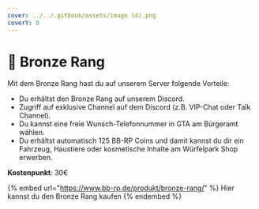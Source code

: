 ```yaml
---
cover: ../../.gitbook/assets/image (4).png
coverY: 0
---
```


# 🥉 Bronze Rang

Mit dem Bronze Rang hast du auf unserem Server folgende Vorteile:

* Du erhältst den Bronze Rang auf unserem Discord.
* Zugriff auf exklusive Channel auf dem Discord (z.B. VIP-Chat oder Talk Channel).
* Du kannst eine freie Wunsch-Telefonnummer in GTA am Bürgeramt wählen.
* Du erhältst automatisch 125 BB-RP Coins und damit kannst du dir ein Fahrzeug, Haustiere oder kosmetische Inhalte am Würfelpark Shop erwerben.

**Kostenpunkt**: 30€

{% embed url="https://www.bb-rp.de/produkt/bronze-rang/" %}
Hier kannst du den Bronze Rang kaufen
{% endembed %}
